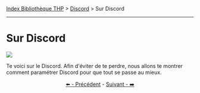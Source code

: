 [Index Bibliothèque THP](https://github.com/TheHackingProject/bibliotheque-THP) > [Discord](https://github.com/TheHackingProject/bibliotheque-THP/blob/master/sommaires/tuto_discord.md) > Sur Discord

___

# Sur Discord

![](https://i.imgur.com/cdTGzqJ.png)

Te voici sur le Discord. Afin d'éviter de te perdre, nous allons te montrer comment paramétrer Discord pour que tout se passe au mieux.


<div align="center">

[⬅️ - Précédent](https://github.com/TheHackingProject/bibliotheque-THP/blob/master/tuto_discord/telecharger_installer.md) - [Suivant - ➡️](https://github.com/TheHackingProject/bibliotheque-THP/blob/master/tuto_discord/role_presentation_en_cours_et_profil_non_complet.md)

</div>